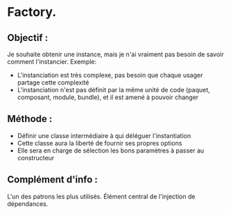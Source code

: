 Factory.
========
 
Objectif :
----------
Je souhaite obtenir une instance, mais je n'ai vraiment pas
besoin de savoir comment l'instancier.
Exemple:
 * L'instanciation est très complexe, pas besoin que chaque usager partage cette complexité
 * L'instanciation n'est pas définit par la même unité de code (paquet, composant, module, bundle), et il est amené à pouvoir changer

Méthode :
---------
 * Définir une classe intermédiaire à qui déléguer l'instantiation
 * Cette classe aura la liberté de fournir ses propres options
 * Elle sera en charge de sélection les bons paramètres à passer au constructeur
 
Complément d'info :
-------------------
L'un des patrons les plus utilisés.
Élément central de l'injection de dépendances.
